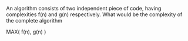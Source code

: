 An algorithm consists of two independent piece of code, having complexities f(n) and g(n) respectively. What would be the complexity of the complete algorithm

MAX( f(n), g(n) )
